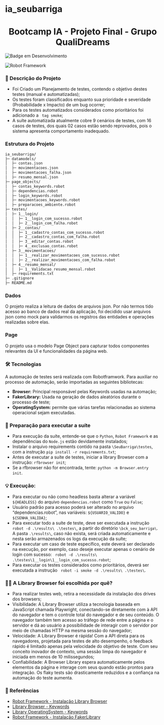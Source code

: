 # ia_seubarriga
<h1 align="center"> Bootcamp IA - Projeto Final - Grupo QualiDreams</h1>


![Badge em Desenvolvimento](http://img.shields.io/static/v1?label=STATUS&message=EM%20DESENVOLVIMENTO&color=GREEN&style=for-the-badge)

![Robot Framework](https://img.shields.io/badge/Robot%20Framework-000000?style=for-the-badge&logo=robot-framework&logoColor=white)


### 📝 Descrição do Projeto ###

* Foi Criado um Planejamento de testes, contendo o objetivo destes testes (manual e automatizadas);
* Os testes foram classificados enquanto sua prioridade e severidade (Probabilidade x Impacto) de um bug ocorrer;
* Para os testes automatizados considerados como prioritários foi adicionado a ` tag smoke`;
* A suíte automatizada atualmente cobre 9 cenários de testes, com 16 casos de testes, dos quais 02 casos estão sendo reprovados, pois o sistema apresenta comportamento inadequado. 

### Estrutura do Projeto
```bash
ia_seubarriga/
├─ datamodels/
│  ├─ contas.json
│  ├─ movimentacoes.json
│  ├─ movimentacoes_falha.json
│  ├─ resumo_mensal.json
├─ page_objects/
│  ├─ contas_keywords.robot
│  ├─ dependencias.robot
│  ├─ login_keywords.robot
│  ├─ movimentacoes_keywords.robot
│  ├─ preparacoes_ambiente.robot
├─ testes/
│  ├─ 1__login/
│  │  ├─ 1__login_com_sucesso.robot
│  │  ├─ 2__login_com_falha.robot
│  ├─ 2__contas/
│  │  ├─ 1__cadastro_contas_com_sucesso.robot
│  │  ├─ 2__cadastro_contas_com_falha.robot
│  │  ├─ 3__editar_contas.robot
│  │  ├─ 4__exclusao_contas.robot
│  ├─ 3__movimentacoes/
│  │  ├─ 1__realizar_movimentacoes_com_sucesso.robot
│  │  ├─ 2__realizar_movimentacoes_com_falha.robot
│  ├─ 4__resumo_mensal/
│  │  ├─ 1__Validacao_resumo_mensal.robot	
│  ├─ requirements.txt
├─ .gitignore
├─ README.md
```

### Dados ### 
O projeto realiza a leitura de dados de arquivos json. Por não termos tido acesso ao banco de dados real da aplicação, foi decidido usar arquivos json como mock para validarmos os registros das entidades e operações realizadas sobre elas.

### Page ### 
O projeto usa o modelo Page Object para capturar todos componentes relevantes da UI e funcionalidades da página web. 

### 🛠️ Tecnologias ###
A automação de testes será realizada com Robotframwork. Para auxiliar no processo de automação, serão importadas as seguintes bibliotecas: 

* **Browser:** Principal responsável pelas Keywords usadas na automação;
* **FakerLibrary:** Usada na geração de dados aleatórios durante o processo de teste;
* **OperatingSystem:** permite que várias tarefas relacionadas ao sistema operacional sejam executadas. 


### 🚩 Preparação para executar a suíte ###  
* Para execução da suíte, entende-se que o `Python`, `Robot Framework` e as dependências do `Node.js` estão devidamente instalados; 
* Instalar o arquivo requirements contido na pasta `\SeuBarriga\testes`, com a instrução `pip install -r requirements.txt`;
* Antes de executar a suíte de testes, iniciar a library Browser com a instrução: `rfbrowser init`;
* Se a rfbrowser não for encontrada, tente: `python -m Browser.entry init`.


### 💡 Execução: ###

* Para executar ou não como headless basta alterar a variável `${HEADLESS}` do arquivo `dependencias.robot` como `True` ou `False`;
* Usuário padrão para acesso poderá ser alterado no arquivo “dependencias.robot”, nas variáveis: `${USUARIO_VALIDO}` e `${SENHA_VALIDA}`;
* Para executar todo a suíte de teste, deve ser executada a instrução `robot -d .\results\ .\testes\`, a partir do diretório `\bck_seu_barriga\`. A pasta `.\results\`, caso não exista, será criada automaticamente e nesta serão armazenados os logs da execução da suíte;
* Para executar um caso de teste específico, este deverá ser declarado na execução, por exemplo, caso deseje executar apenas o cenário de login com sucesso: ` robot -d .\results\ .\testes\1__login\1__login_com_sucesso.robot`;
* Para executar os testes considerados como prioritários, deverá ser executada a instrução ` robot -i smoke -d .\results\ .\testes\`.


### 🧑‍💻 A Library Browser foi escolhida por quê? ###
* Para realizar testes web, retira a necessidade da instalação dos drives dos browsers; 
* Visibilidade: A Library Browser utiliza a tecnologia baseada em JavaScript chamada Playwright, conectando-se diretamente com à API do navegador e tem o controle total do navegador e de seu conteúdo. O navegador também tem acesso ao tráfego de rede entre a página e o servidor e dá ao usuário a possibilidade de interagir com o servidor por meio de chamadas HTTP na mesma sessão do navegador;  
* Velocidade: A Library Browser é rápida! Com a API direta para os navegadores, projetada para testes de alto desempenho, o feedback rápido é limitado apenas pela velocidade do objetivo de teste. Com seu conceito inovador de contexto, uma sessão limpa do navegador é iniciada em menos de 10 milissegundos;
* Confiabilidade: A Browser Library espera automaticamente pelos elementos da página e interage com seus quando estão prontos para integração. Os flaky tests são drasticamente reduzidos e a confiança na automação do teste aumenta. 


### 🔗 Referências ###
* [Robot Framework - Instalação Library Browser](https://github.com/MarketSquare/robotframework-browser)
* [Library Browser - Keywords](https://marketsquare.github.io/robotframework-browser/Browser.html)
* [Library OperatingSystem - Keywords](https://robotframework.org/robotframework/latest/libraries/OperatingSystem.html)
* [Robot Framework - Instalação FakerLibrary](https://pypi.org/project/robotframework-faker)
